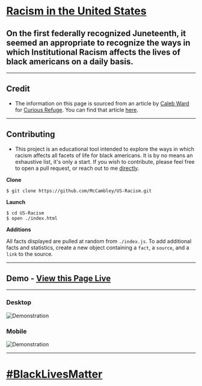 # [Racism in the United States](https://mccambley.github.io/US-Racism/)

## On the first federally recognized Juneteenth, it seemed an appropriate to recognize the ways in which Institutional Racism affects the lives of black americans on a daily basis.

---

##

## Credit

-   The information on this page is sourced from an article by [Caleb Ward](https://twitter.com/calebwward?lang=en) for [Curious Refuge](https://curiousrefuge.com/). You can find that article [here](https://curiousrefuge.com/blog/systemic-racism).

---

## Contributing

-   This project is an educational tool intended to explore the ways in which racism affects all facets of life for black americans. It is by no means an exhaustive list, it's only a start. If you wish to contribute, please feel free to open a pull request, or reach out to me [directly](https://twitter.com/JakeMcCambley).

**Clone**

```
$ git clone https://github.com/McCambley/US-Racism.git
```

**Launch**

```
$ cd US-Racism
$ open ./index.html
```

**Additions**

All facts displayed are pulled at random from `./index.js`. To add additional facts and statistics, create a new object containing a `fact`, a `source`, and a `link` to the source.

---

## Demo - [View this Page Live](https://mccambley.github.io/US-Racism/)

---

### Desktop

![Demonstration](./src/images/demo.gif)

### Mobile

![Demonstration](./src/images/demo.png)

---

# [#BlackLivesMatter](https://secure.actblue.com/donate/ms_blm_homepage_2019)
